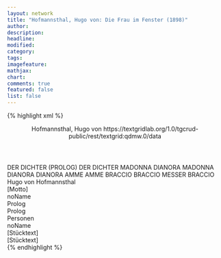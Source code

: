 ```yaml
---
layout: network
title: "Hofmannsthal, Hugo von: Die Frau im Fenster (1898)"
author:
description:
headline:
modified:
category:
tags:
imagefeature:
mathjax:
chart:
comments: true
featured: false
list: false
---
```

{% highlight xml %}
<?xml-model href="https://raw.githubusercontent.com/DLiNa/project/master/rules/lina.rnc"?><?xml-model href="https://raw.githubusercontent.com/DLiNa/project/master/rules/lina.sch"?>
<play xmlns="http://lina.digital">
  <header>
    <title>Die Frau im Fenster</title>
    <subtitle/>
    <genretitle/>
    <author>Hofmannsthal, Hugo von</author>
  	<date when="1897" type="written"/>
    <date when="1898" type="print"/>
  	<date when="1898" type="premiere"/>
  	<source>https://textgridlab.org/1.0/tgcrud-public/rest/textgrid:qdmw.0/data</source>
  </header>
  <personae>
    <character>
      <name>DER DICHTER (PROLOG)</name>
      <alias xml:id="der_dichter">
        <name>DER DICHTER</name>
      </alias>
    </character>
    <character>
      <name>MADONNA DIANORA</name>
      <alias xml:id="madonna_dianora">
        <name>MADONNA DIANORA</name>
      </alias>
    	<alias xml:id="dianora">
    		<name>DIANORA</name>
    	</alias>
    </character>
    <character>
      <name>AMME</name>
      <alias xml:id="amme">
        <name>AMME</name>
      </alias>
    </character>
    <character>
      <name>BRACCIO</name>
      <alias xml:id="braccio">
        <name>BRACCIO</name>
      </alias>
    	<alias xml:id="messer_braccio">
    		<name>MESSER BRACCIO</name>
    	</alias>
    </character>
  </personae>
  <text>
    <div>
      <head>Hugo von Hofmannsthal</head>
    </div>
    <div>
      <head>[Motto]</head>
      <div>
        <head>noName</head>
      </div>
    </div>
    <div>
      <head>Prolog</head>
      <div>
        <head>Prolog</head>
        <sp who="#der_dichter">
          <amount n="1" unit="speech_acts"/>
          <amount n="3507" unit="words"/>
          <amount n="469" unit="lines"/>
          <amount n="18744" unit="chars"/>
        </sp>
      </div>
    </div>
    <div>
      <head>Personen</head>
      <div>
        <head>noName</head>
      </div>
    </div>
    <div>
      <head>[Stücktext]</head>
      <div>
        <head>[Stücktext]</head>
        <sp who="#madonna_dianora">
          <amount n="1" unit="speech_acts"/>
          <amount n="1112" unit="words"/>
          <amount n="145" unit="lines"/>
          <amount n="5835" unit="chars"/>
        </sp>
        <sp who="#dianora">
          <amount n="47" unit="speech_acts"/>
          <amount n="1920" unit="words"/>
          <amount n="239" unit="lines"/>
          <amount n="10021" unit="chars"/>
        </sp>
        <sp who="#amme">
          <amount n="34" unit="speech_acts"/>
          <amount n="762" unit="words"/>
          <amount n="33" unit="lines"/>
          <amount n="4115" unit="chars"/>
        </sp>
        <sp who="#braccio">
          <amount n="8" unit="speech_acts"/>
          <amount n="59" unit="words"/>
          <amount n="10" unit="lines"/>
          <amount n="334" unit="chars"/>
        </sp>
        <sp who="#messer_braccio">
          <amount n="1" unit="speech_acts"/>
          <amount n="32" unit="words"/>
          <amount n="4" unit="lines"/>
          <amount n="150" unit="chars"/>
        </sp>
      </div>
    </div>
  </text>
</play>
{% endhighlight %}
